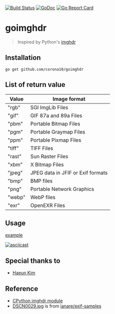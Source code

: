 [![Build Status](https://travis-ci.org/corona10/goimghdr.svg?branch=master)](https://travis-ci.org/corona10/goimghdr)
[![GoDoc](https://godoc.org/github.com/corona10/goimghdr?status.svg)](https://godoc.org/github.com/corona10/goimghdr)
[![Go Report Card](https://goreportcard.com/badge/github.com/corona10/goimghdr)](https://goreportcard.com/report/github.com/corona10/goimghdr)

# goimghdr
> Inspired by Python's [imghdr](https://docs.python.org/3/library/imghdr.html)

## Installation
```
go get github.com/corona10/goimghdr
```

## List of return value

| Value  | Image format                      |
|--------|-----------------------------------|
| "rgb"  | SGI ImgLib Files                  |
| "gif"  | GIF 87a and 89a Files             |
| "pbm"  | Portable Bitmap Files             |
| "pgm"  | Portable Graymap Files            |
| "ppm"  | Portable Pixmap Files             |
| "tiff" | TIFF Files                        |
| "rast" | Sun Raster Files                  |
| "xbm"  | X Bitmap Files                    |
| "jpeg" | JPEG data in JFIF or Exif formats |
| "bmp"  | BMP files                         |
| "png"  | Portable Network Graphics         |
| "webp" | WebP files                        |
| "exr"  | OpenEXR Files                     |

## Usage

[example](examples/example.go)

[![asciicast](https://asciinema.org/a/zfh9TERizU7RcSAxXo9ioKQq4.png)](https://asciinema.org/a/zfh9TERizU7RcSAxXo9ioKQq4)

## Special thanks to
* [Haeun Kim](https://github.com/haeungun/)

## Reference
* [CPython imghdr module](https://docs.python.org/3/library/imghdr.html)
* [DSCN0029.jpg](imgData/DSCN0029.jpg) is from [ianare/exif-samples](https://github.com/ianare/exif-samples)
